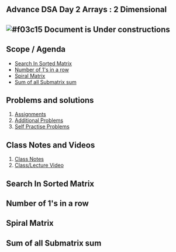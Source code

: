 ## Advance DSA Day 2 Arrays : 2 Dimensional

## ![#f03c15](https://placehold.co/15x15/f03c15/f03c15.png) Document is Under constructions

## Scope / Agenda
- [Search In Sorted Matrix](#search-in-sorted-matrix)
- [Number of 1's in a row](#number-of-1s-in-a-row)
- [Spiral Matrix](#spiral-matrix)
- [Sum of all Submatrix sum](#sum-of-all-submatrix-sum)
  

## Problems and solutions

1. [Assignments]()
2. [Additional Problems]()
3. [Self Practise Problems]()

## Class Notes and Videos

1. [Class Notes](../../../class_Notes/Advance%20DSA%20Notes/2.%20Adv%20Arrays%202%20Dimensional(27-09-23).pdf)
2. [Class/Lecture Video](https://www.youtube.com/watch?v=OcmV0v41sxo)


## Search In Sorted Matrix
## Number of 1's in a row
## Spiral Matrix
## Sum of all Submatrix sum